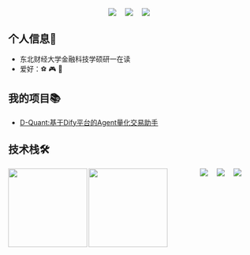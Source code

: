 <!--
<p align="center">
<a href="https://tools.bugdesigner.cn/" target="_blank"><img align=center src="https://img.shields.io/badge/卡片徽章生成器-%2303a9f4?style=flat"/></a>&emsp;
<a href="https://game.bugdesigner.cn/" target="_blank"><img align=center src="https://img.shields.io/badge/AI五子棋-%2303a9f4?style=flat"/></a>&emsp;
<a href="https://www.querytransport.cn/" target="_blank"><img  align=center src="https://img.shields.io/badge/物流管理系统-%2303a9f4?style=flat"/></a>&emsp;
</p>
-->
<!-- 个人资料 -->
<p align="center"> 
<a href="https://space.bilibili.com/110493053" target="_blank"><img align="center" src="https://img.shields.io/badge/Bilibili-B站-%23df1a7c?style=flat"/></a>&emsp;
<a href="https://music.163.com/#/playlist?id=640216180" target="_blank"><img align="center"  src="https://img.shields.io/badge/网易云-歌单-red?style=flat"/></a>&emsp;
<a href="https://steamcommunity.com/profiles/76561198218738297" target="_blank"><img align="center"  src="https://img.shields.io/badge/Steam-社区-blue?style=flat"/></a>&emsp;
</p>

## 个人信息👤    
- 东北财经大学金融科技学硕研一在读
- 爱好：⚽ 🎮 📖

## 我的项目📚
- [D-Quant:基于Dify平台的Agent量化交易助手](https://github.com/aixzzzright/D-Quant)


## 技术栈🛠️
<p align="center">
      &emsp;&emsp;&emsp;
      <!-- 后端和数据库 -->
      <a href=""><img src="https://img.shields.io/badge/R-ED8B00?style=flat-square&logo=R&logoColor=white" ></a>&emsp;
      <a href=""><img src="https://img.shields.io/badge/Python-14354C?style=flat-square&logo=python&logoColor=white" ></a>&emsp;
      <a href=""><img src="https://img.shields.io/badge/MySQL-00000F?style=flat-square&logo=mysql&logoColor=white" ></a>&emsp;

<img height="160px" align="left" src="https://github-readme-stats.vercel.app/api?username=aixzzzright&locale=cn&line_height=21&show_icons=true&theme=&rank_icon=default&include_all_commits=true&custom_title=Github漫游数据"/>
<img height="160px" align="left" src="https://github-readme-stats.vercel.app/api/top-langs/?username=aixzzzright&include_all_commits=true&locale=cn&line_height=33&theme=&langs_count=6&layout=compact&custom_title=常用语言"/>


